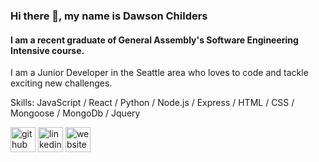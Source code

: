 
### Hi there 👋, my name is Dawson Childers
#### I am a recent graduate of General Assembly's Software Engineering Intensive course.


I am a Junior Developer in the Seattle area who loves to code and tackle exciting new challenges. 

Skills: JavaScript / React / Python / Node.js / Express / HTML / CSS / Mongoose / MongoDb / Jquery




[<img src='https://cdn.jsdelivr.net/npm/simple-icons@3.0.1/icons/github.svg' alt='github' height='40'>](https://github.com/dawsonchilders)  [<img src='https://cdn.jsdelivr.net/npm/simple-icons@3.0.1/icons/linkedin.svg' alt='linkedin' height='40'>](https://www.linkedin.com/in/dawsonchilders/)  [<img src='https://cdn.jsdelivr.net/npm/simple-icons@3.0.1/icons/icloud.svg' alt='website' height='40'>](www.dawsonchilders.com)  



